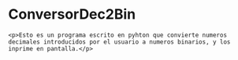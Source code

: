 # ConversorDec2Bin
	<p>Esto es un programa escrito en pyhton que convierte numeros decimales introducidos por el usuario a numeros binarios, y los inprime en pantalla.</p>
